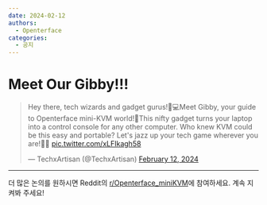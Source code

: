 ```yaml
---
date: 2024-02-12
authors:
  - Openterface
categories:
  - 공지
---
```


# Meet Our Gibby!!!

<blockquote class="twitter-tweet"><p lang="en" dir="ltr">Hey there, tech wizards and gadget gurus!🌟💻Meet Gibby, your guide to Openterface mini-KVM world!🐒This nifty gadget turns your laptop into a control console for any other computer. Who knew KVM could be this easy and portable? Let&#39;s jazz up your tech game wherever you are!🎵🎉 <a href="https://t.co/xLFIkagh58">pic.twitter.com/xLFIkagh58</a></p>&mdash; TechxArtisan (@TechxArtisan) <a href="https://twitter.com/TechxArtisan/status/1756893939813257713?ref_src=twsrc%5Etfw">February 12, 2024</a></blockquote> <script async src="https://platform.twitter.com/widgets.js" charset="utf-8"></script>

<!-- more -->

--------

더 많은 논의를 원하시면 Reddit의 [r/Openterface_miniKVM](https://www.reddit.com/r/Openterface_miniKVM/)에 참여하세요. 계속 지켜봐 주세요!
